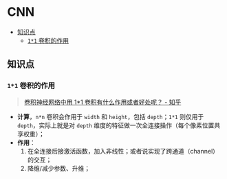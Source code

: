 CNN
===

- [知识点](#知识点)
    - [`1*1` 卷积的作用](#11-卷积的作用)

## 知识点

### `1*1` 卷积的作用
> [卷积神经网络中用 1*1 卷积有什么作用或者好处呢？ - 知乎](https://www.zhihu.com/question/56024942)

- **计算**，`n*n` 卷积会作用于 `width` 和 `height`，包括 `depth`；`1*1` 则仅用于 `depth`，实际上就是对 `depth` 维度的特征做一次全连接操作（每个像素位置共享权重）；
- **作用**：
    1. 在全连接后接激活函数，加入非线性；或者说实现了跨通道（channel）的交互；
    2. 降维/减少参数、升维；